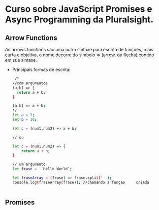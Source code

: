 # Curso sobre JavaScript Promises e Async Programming da Pluralsight.
## Arrow Functions
As arrows functions são uma outra sintaxe para escrita de funções, mais curta e objetiva, o nome decorre do simbolo => (arrow, ou flecha) contido em sua sintaxe.
- Principais formas de escrita: 
  ``` bash
   /*
  //com argumentos
  (a,b) => {
    return a + b;
  }

  (a,b) => a + b; 
  */
  let a = 5;
  let b = 10;

  let c = (num1,num2) => a + b;

  // ou 

  let c = (num1,num2) => {
      return a + b;
  }

  // um argumento
  let frase =  `Hello World`;

  let fraseArray = (frase) => frase.split(' ');
  console.log(fraseArray(frase)); //chamando a funçao     criada
 
  ```
## Promises
